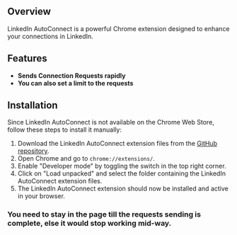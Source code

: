 ## Overview

LinkedIn AutoConnect is a powerful Chrome extension designed to enhance your connections in LinkedIn.

## Features

- **Sends Connection Requests rapidly**
- **You can also set a limit to the requests**

## Installation

Since LinkedIn AutoConnect is not available on the Chrome Web Store, follow these steps to install it manually:

1. Download the LinkedIn AutoConnect extension files from the [GitHub repository](https://github.com/subhadeeproy3902/linkedin-autoConnect).
2. Open Chrome and go to `chrome://extensions/`.
3. Enable "Developer mode" by toggling the switch in the top right corner.
4. Click on "Load unpacked" and select the folder containing the LinkedIn AutoConnect extension files.
5. The LinkedIn AutoConnect extension should now be installed and active in your browser.

### You need to stay in the page till the requests sending is complete, else it would stop working mid-way.
